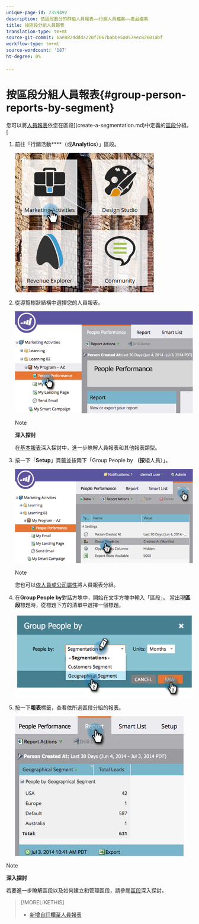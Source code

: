 ```yaml
---
unique-page-id: 2359492
description: 依區段劃分的群組人員報表——行銷人員檔案——產品檔案
title: 按區段分組人員報表
translation-type: tm+mt
source-git-commit: 6ae882dddda220f7067babbe5a057eec82601abf
workflow-type: tm+mt
source-wordcount: '187'
ht-degree: 0%

---
```



# 按區段分組人員報表{#group-person-reports-by-segment}

您可以將[人員報表](https://docs.marketo.com/display/docs/basic+reporting)依您在區段](create-a-segmentation.md)中定義的[區段](https://docs.marketo.com/display/docs/basic+reporting)分組。[

1. 前往「行銷活動&#x200B;****（或&#x200B;**Analytics**）」區段。

   ![](assets/image2017-3-28-8-3a43-3a9.png)

1. 從導覽樹狀結構中選擇您的人員報表。

   ![](assets/image2017-3-28-9-3a25-3a0.png)

   >[!NOTE]
   >
   >**深入探討**
   >
   >
   >在[基本報表](https://docs.marketo.com/display/docs/basic+reporting)深入探討中，進一步瞭解人員報表和其他報表類型。

1. 按一下「**Setup**」頁籤並按兩下「Group People by **（按**&#x200B;組人員）」。

   ![](assets/image2017-3-28-9-3a25-3a22.png)

   >[!NOTE]
   >
   >您也可以[依人員或公司屬性](https://docs.marketo.com/display/DOCS/Group+Person+Reports+by+Attribute)將人員報表分組。

1. 在&#x200B;**Group People by**&#x200B;對話方塊中，開始在文字方塊中輸入「區段」。 當出現&#x200B;**區段**&#x200B;標題時，從標題下方的清單中選擇一個標題。

   ![](assets/image2017-3-28-9-3a25-3a55.png)

1. 按一下&#x200B;**報表**&#x200B;標籤，查看依所選區段分組的報表。

   ![](assets/image2017-3-28-9-3a26-3a13.png)

>[!NOTE]
>
>**深入探討**
>
>若要進一步瞭解區段以及如何建立和管理區段，請參閱[區段](https://docs.marketo.com/display/docs/segmentation+and+snippets)深入探討。

>[!MORELIKETHIS]
>
>* [新增自訂欄至人員報表](../../../../product-docs/reporting/basic-reporting/editing-reports/add-custom-columns-to-a-person-report.md)

>



